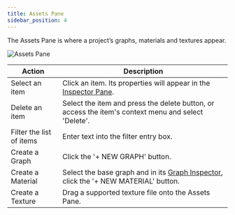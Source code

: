 ```yaml
---
title: Assets Pane
sidebar_position: 4
---
```


The Assets Pane is where a project’s graphs, materials and textures appear.

![Assets Pane](/images/shader-editor/assets-pane.png)

| Action                   | Description                                                                                         |
| ------------------------ |---------------------------------------------------------------------------------------------------- |
| Select an item           | Click an item. Its properties will appear in the [Inspector Pane][2].                               |
| Delete an item           | Select the item and press the delete button, or access the item's context menu and select 'Delete'. |
| Filter the list of items | Enter text into the filter entry box.                                                               |
| Create a Graph           | Click the '+ NEW GRAPH' button.                                                                     |
| Create a Material        | Select the base graph and in its [Graph Inspector][3], click the '+ NEW MATERIAL' button.           |
| Create a Texture         | Drag a supported texture file onto the Assets Pane.                                                 |

[2]: /shader-editor/window-layout/inspector-pane
[3]: /shader-editor/window-layout/inspector-pane/graph-inspector
